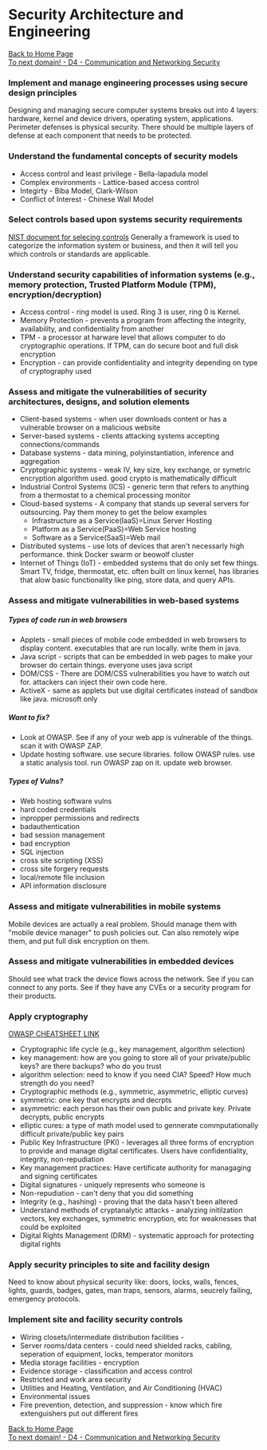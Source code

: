 # Security Architecture and Engineering

[Back to Home Page](https://github.com/so87/CISSP-Cheat-Sheet-) <br />
[To next domain! - D4 - Communication and Networking Security](https://github.com/so87/CISSP-Cheat-Sheet-/blob/master/D4%20-%20Communication%20and%20Network%20Security.md) <br />

### Implement and manage engineering processes using secure design principles
Designing and managing secure computer systems breaks out into 4 layers: hardware, kernel and device drivers, operating system, applications.  Perimeter defenses is physical security.  There should be multiple layers of defense at each component that needs to be protected.

### Understand the fundamental concepts of security models
* Access control and least privilege - Bella-lapadula model
* Complex environments - Lattice-based access control
* Integirty - Biba Model, Clark-Wilson
* Conflict of Interest - Chinese Wall Model

### Select controls based upon systems security requirements
[NIST document for selecing controls](https://csrc.nist.gov/CSRC/media/Projects/Risk-Management/documents/select/faq-Select-step2.pdf)
Generally a framework is used to categorize the information system or business, and then it will tell you which controls or standards are applicable.

### Understand security capabilities of information systems (e.g., memory protection, Trusted Platform Module (TPM), encryption/decryption)
* Access control - ring model is used.  Ring 3 is user, ring 0 is Kernel.
* Memory Protection - prevents a program from affecting the integrity, availability, and confidentiality from another
* TPM - a processor at harware level that allows computer to do cryptographic operations.  If TPM, can do secure boot and full disk encryption
* Encryption - can provide confidentiality and integrity depending on type of cryptography used

### Assess and mitigate the vulnerabilities of security architectures, designs, and solution elements
* Client-based systems - when user downloads content or has a vulnerable browser on a malicious website
* Server-based systems - clients attacking systems accepting connections/commands
* Database systems - data mining, polyinstantiation, inference and aggregation
* Cryptographic systems - weak IV, key size, key exchange, or symetric encryption algorithm used.  good crypto is mathematically difficult
* Industrial Control Systems (ICS) - generic term that refers to anything from a thermostat to a chemical processing monitor
* Cloud-based systems - A company that stands up several servers for outsourcing.  Pay them money to get the below examples
  * Infrastructure as a Service(IaaS)=Linux Server Hosting
  * Platform as a Service(PaaS)=Web Service hosting
  * Software as a Service(SaaS)=Web mail
* Distributed systems - use lots of devices that aren't necessarly high performance. think Docker swarm or beowolf cluster
* Internet of Things (IoT) - embedded systems that do only set few things.  Smart TV, fridge, thermostat, etc.  often built on linux kernel, has libraries that alow basic functionality like ping, store data, and query APIs.

### Assess and mitigate vulnerabilities in web-based systems
##### Types of code run in web browsers
  * Applets - small pieces of mobile code embedded in web browsers to display content. executables that are run locally. write them in java.
  * Java script - scripts that can be embedded in web pages to make your browser do certain things.  everyone uses java script
  * DOM/CSS - There are DOM/CSS vulnerabilities you have to watch out for. attackers can inject their own code here.
  * ActiveX - same as applets but use digital certificates instead of sandbox like java. microsoft only
##### Want to fix?
  * Look at OWASP.  See if any of your web app is vulnerable of the things. scan it with OWASP ZAP.
  * Update hosting software.  use secure libraries. follow OWASP rules. use a static analysis tool. run OWASP zap on it. update web browser.
##### Types of Vulns?
  * Web hosting software vulns
  * hard coded credentials
  * inpropper permissions and redirects
  * badauthentication
  * bad session management
  * bad encryption
  * SQL injection
  * cross site scripting (XSS)
  * cross site forgery requests
  * local/remote file inclusion
  * API information disclosure

### Assess and mitigate vulnerabilities in mobile systems
Mobile devices are actually a real problem.  Should manage them with "mobile device manager" to push policies out.  Can also remotely wipe them, and put full disk encryption on them.

### Assess and mitigate vulnerabilities in embedded devices
Should see what track the device flows across the network.  See if you can connect to any ports.  See if they have any CVEs or a security program for their products.

### Apply cryptography
[OWASP CHEATSHEET LINK](https://www.owasp.org/index.php/Key_Management_Cheat_Sheet)
* Cryptographic life cycle (e.g., key management, algorithm selection)
 * key management: how are you going to store all of your private/public keys?  are there backups? who do you trust
 * algorithm selection: need to know if you need CIA? Speed?  How much strength do you need?
* Cryptographic methods (e.g., symmetric, asymmetric, elliptic curves)
 * symmetric: one key that encrypts and decrpts
 * asymmetric: each person has their own public and private key. Private decrypts, public encrypts
 * elliptic cures: a type of math model used to gennerate commputationally difficult private/public key pairs
* Public Key Infrastructure (PKI) - leverages all three forms of encryption to provide and manage digital certificates. Users have confidentiality, integrity, non-repudiation
* Key management practices: Have certificate authority for managaging and signing certificates
* Digital signatures - uniquely represents who someone is
* Non-repudiation - can't deny that you did something
* Integrity (e.g., hashing) - proving that the data hasn't been altered
* Understand methods of cryptanalytic attacks - analyzing initilzation vectors, key exchanges, symmetric encryption, etc for weaknesses that could be exploited
* Digital Rights Management (DRM) - systematic approach for protecting digital rights

### Apply security principles to site and facility design
Need to know about physical security like: doors, locks, walls, fences, lights, guards, badges, gates, man traps, sensors, alarms, seucrely failing, emergency protocols.

### Implement site and facility security controls
* Wiring closets/intermediate distribution facilities - 
* Server rooms/data centers - could need shielded racks, cabling, seperation of equipment, locks, temperator monitors
* Media storage facilities - encryption
* Evidence storage - classification and access control
* Restricted and work area security
* Utilities and Heating, Ventilation, and Air Conditioning (HVAC)
* Environmental issues
* Fire prevention, detection, and suppression - know which fire extenguishers put out different fires


[Back to Home Page](https://github.com/so87/CISSP-Cheat-Sheet-) <br />
[To next domain! - D4 - Communication and Networking Security](https://github.com/so87/CISSP-Cheat-Sheet-/blob/master/D4%20-%20Communication%20and%20Network%20Security.md) <br />
